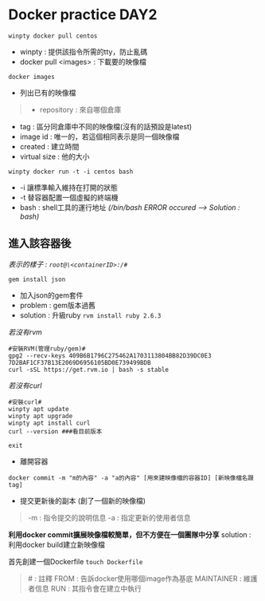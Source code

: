 # Docker practice DAY2

 `winpty docker pull centos`
 * winpty : 提供該指令所需的tty，防止亂碼
 * docker pull &lt;images> : 下載要的映像檔

`docker images`
* 列出已有的映像檔
 >* repository : 來自哪個倉庫
 * tag : 區分同倉庫中不同的映像檔(沒有的話預設是latest)
 * image id : 唯一的，若這個相同表示是同一個映像檔
 * created : 建立時間
 * virtual size : 他的大小

`winpty docker run -t -i centos bash`
 * -i 讓標準輸入維持在打開的狀態
 * -t 替容器配置一個虛擬的終端機
 * bash : shell工具的運行地址
 *(/bin/bash ERROR occured --> Solution : bash)*


## 進入該容器後
 *表示的樣子 : `root@\<containerID>:/#`*

`gem install json`
* 加入json的gem套件
 * problem : gem版本過舊
 * solution : 升級ruby
 `rvm install ruby 2.6.3`

*若沒有rvm*

	#安裝RVM(管理ruby/gem)#
	gpg2 --recv-keys 409B6B1796C275462A1703113804BB82D39DC0E3 7D2BAF1CF37B13E2069D6956105BD0E739499BDB
	curl -sSL https://get.rvm.io | bash -s stable

 *若沒有curl*
 
	#安裝curl#
	winpty apt update
	winpty apt upgrade
	winpty apt install curl
	curl --version ###看目前版本

`exit`
* 離開容器

`docker commit -m "m的內容" -a "a的內容" [用來建映像檔的容器ID] [新映像檔名跟tag]`
* 提交更新後的副本 (創了一個新的映像檔)
 >-m : 指令提交的說明信息
 -a : 指定更新的使用者信息

**利用docker commit擴展映像檔較簡單，但不方便在一個團隊中分享**
  solution : 利用docker build建立新映像檔
 
 首先創建一個Dockerfile `touch Dockerfile`
 >\# : 註釋
 FROM : 告訴docker使用哪個image作為基底
 MAINTAINER : 維護者信息
 RUN : 其指令會在建立中執行

